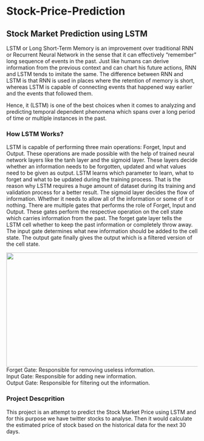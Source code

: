 # Stock-Price-Prediction

## Stock Market Prediction using LSTM
LSTM or Long Short-Term Memory is an improvement over traditional RNN or Recurrent Neural Network in the sense that it can effectively “remember” long sequence of events in the past. Just like humans can derive information from the previous context and can chart his future actions, RNN and LSTM tends to imitate the same. The difference between RNN and LSTM is that RNN is used in places where the retention of memory is short, whereas LSTM is capable of connecting events that happened way earlier and the events that followed them.

Hence, it (LSTM) is one of the best choices when it comes to analyzing and predicting temporal dependent phenomena which spans over a long period of time or multiple instances in the past.

### How LSTM Works?
LSTM is capable of performing three main operations: Forget, Input and Output. These operations are made possible with the help of trained neural network layers like the tanh layer and the sigmoid layer. These layers decide whether an information needs to be forgotten, updated and what values need to be given as output. LSTM learns which parameter to learn, what to forget and what to be updated during the training process. That is the reason why LSTM requires a huge amount of dataset during its training and validation process for a better result. The sigmoid layer decides the flow of information. Whether it needs to allow all of the information or some of it or nothing.
There are multiple gates that performs the role of Forget, Input and Output. These gates perform the respective operation on the cell state which carries information from the past. The forget gate layer tells the LSTM cell whether to keep the past information or completely throw away. The input gate determines what new information should be added to the cell state. The output gate finally gives the output which is a filtered version of the cell state.

<img src="https://user-images.githubusercontent.com/113554794/234185610-1fc496c2-8115-4013-8d25-315fcfde83bc.png" width="900" height="300">
Forget Gate: Responsible for removing useless information. <br />
Input Gate: Responsible for adding new information. <br/>
Output Gate: Responsible for filtering out the information. <br/>

### Project Descprition
This project is an attempt to predict the Stock Market Price using LSTM and for this purpose we have twitter stocks to analyse.
Then it would calculate the estimated price of stock based on the historical data for the next 30 days.
